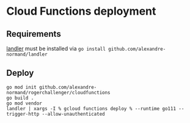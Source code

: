 # Cloud Functions deployment

## Requirements

[landler](https://github.com/alexandre-normand/landler) must be installed via `go install github.com/alexandre-normand/landler`

## Deploy

```
go mod init github.com/alexandre-normand/rogerchallenger/cloudfunctions
go build .
go mod vendor
landler | xargs -I % gcloud functions deploy % --runtime go111 --trigger-http --allow-unauthenticated
```
